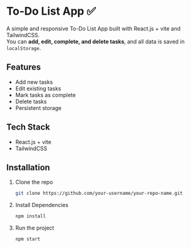 # To-Do List App ✅

A simple and responsive To-Do List App built with React.js + vite and TailwindCSS.  
You can **add, edit, complete, and delete tasks**, and all data is saved in `localStorage`.

## Features
- Add new tasks  
- Edit existing tasks  
- Mark tasks as complete  
- Delete tasks  
- Persistent storage  

## Tech Stack
- React.js  + vite
- TailwindCSS  

## Installation
1. Clone the repo  
   ```bash
   git clone https://github.com/your-username/your-repo-name.git

2. Install Dependencies
   ```bash
   npm install

3. Run the project
   ```bash
   npm start
